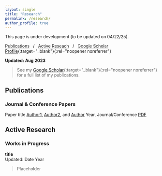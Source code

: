 ```yaml
---
layout: single
title: "Research"
permalink: /research/
author_profile: true
---
```


This page is under development (to be updated on 04/22/25).

[Publications](#pubs) &nbsp; / &nbsp; [Active Reseach](#active) &nbsp; / &nbsp; [Google Scholar Profile](https://scholar.google.com/citations?user=_RGPf2gAAAAJ&hl=en&oi=ao){:target="_blank"}{:rel="noopener noreferrer"}

**Updated: Aug 2023**

> See my [Google Scholar](https://scholar.google.com/citations?user=_RGPf2gAAAAJ&hl=en&oi=ao){:target="_blank"}{:rel="noopener noreferrer"} for a full list of my publications.

<h2 id="pubs">
Publications
</h2>

### Journal & Conference Papers

Paper title
[Author1][A1], [Author2][A2], and [Author][A3]
Year, Journal/Conference
[PDF](link)

<h2 id="active">
Active Research
</h2>

### Works in Progress

**title** <br>
Updated: Date Year

> Placeholder



[A1]: https://www.google.com/
[A2]: https://www.google.com/
[A3]: https://www.google.com/
